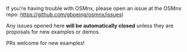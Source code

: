 If you're having trouble with OSMnx, please open an issue at the OSMnx repo: https://github.com/gboeing/osmnx/issues)

Any issues opened here **will be automatically closed** unless they are proposals for new examples or demos.

PRs welcome for new examples!
